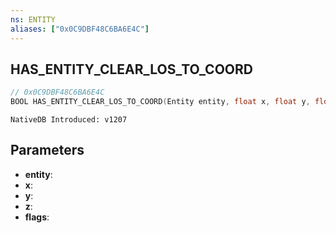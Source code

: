 ```yaml
---
ns: ENTITY
aliases: ["0x0C9DBF48C6BA6E4C"]
---
```

## HAS_ENTITY_CLEAR_LOS_TO_COORD

```c
// 0x0C9DBF48C6BA6E4C
BOOL HAS_ENTITY_CLEAR_LOS_TO_COORD(Entity entity, float x, float y, float z, int flags);
```

```
NativeDB Introduced: v1207
```

## Parameters
* **entity**:
* **x**:
* **y**:
* **z**:
* **flags**:
